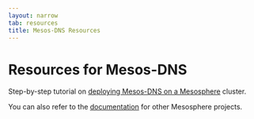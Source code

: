 ```yaml
---
layout: narrow
tab: resources
title: Mesos-DNS Resources
---
```


# Resources for Mesos-DNS

Step-by-step tutorial on [deploying Mesos-DNS on a Mesosphere](http://mesosphere.github.io/mesos-dns/docs/tutorial.html) cluster.

You can also refer to the [documentation](http://mesosphere.com/docs/) for other Mesosphere projects.
